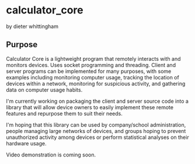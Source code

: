 # calculator_core
by dieter whittingham

## Purpose
Calculator Core is a lightweight program that remotely interacts with and monitors devices. Uses socket programming and threading. Client and server programs can be implemented for many purposes, with some examples including monitoring computer usage, tracking the location of devices within a network, monitoring for suspicious activity, and gathering data on computer usage habits.

I'm currently working on packaging the client and server source code into a library that will allow device owners to easily implement these remote features and repurpose them to suit their needs.

I'm hoping that this library can be used by company/school administration, people managing large networks of devices, and groups hoping to prevent unauthorized activity among devices or perform statistical analyses on their hardware usage.

Video demonstration is coming soon.
